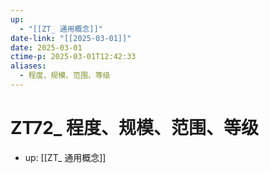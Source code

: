 ```yaml
---
up:
  - "[[ZT_ 通用概念]]"
date-link: "[[2025-03-01]]"
date: 2025-03-01
ctime-p: 2025-03-01T12:42:33
aliases:
  - 程度、规模、范围、等级
---
```


# ZT72_ 程度、规模、范围、等级

- up: [[ZT_ 通用概念]]

